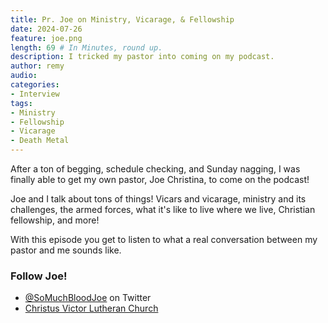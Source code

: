 ```yaml
---
title: Pr. Joe on Ministry, Vicarage, & Fellowship
date: 2024-07-26
feature: joe.png
length: 69 # In Minutes, round up.
description: I tricked my pastor into coming on my podcast.
author: remy
audio: 
categories:
- Interview
tags: 
- Ministry
- Fellowship
- Vicarage
- Death Metal
---
```


After a ton of begging, schedule checking, and Sunday nagging, I was finally able to get my own pastor, Joe Christina, to come on the podcast!

Joe and I talk about tons of things! Vicars and vicarage, ministry and its challenges, the armed forces, what it's like to live where we live, Christian fellowship, and more!

With this episode you get to listen to what a real conversation between my pastor and me sounds like.

### Follow Joe!

* [@SoMuchBloodJoe](https://www.x.com/@SoMuchBloodJoe) on Twitter
* [Christus Victor Lutheran Church](https://www.christusvictor.church)